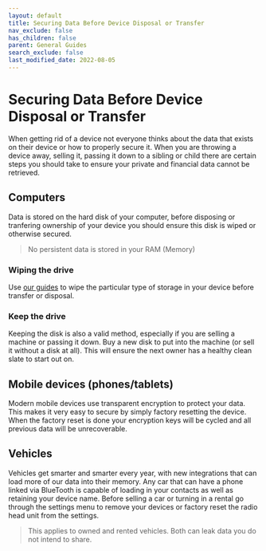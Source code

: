 ```yaml
---
layout: default
title: Securing Data Before Device Disposal or Transfer
nav_exclude: false
has_children: false
parent: General Guides
search_exclude: false
last_modified_date: 2022-08-05
---
```


# Securing Data Before Device Disposal or Transfer
When getting rid of a device not everyone thinks about the data that exists on their device or how to properly secure it. When you are throwing a device away, selling it, passing it down to a sibling or child there are certain steps you should take to ensure your private and financial data cannot be retrieved. 

## Computers
Data is stored on the hard disk of your computer, before disposing or tranfering ownership of your device you should ensure this disk is wiped or otherwise secured.

> No persistent data is stored in your RAM (Memory)

### Wiping the drive
Use [our guides](/docs/disks/disk-wipe) to wipe the particular type of storage in your device before transfer or disposal.

### Keep the drive
Keeping the disk is also a valid method, especially if you are selling a machine or passing it down. Buy a new disk to put into the machine (or sell it without a disk at all). This will ensure the next owner has a healthy clean slate to start out on.

## Mobile devices (phones/tablets)
Modern mobile devices use transparent encryption to protect your data. This makes it very easy to secure by simply factory resetting the device. When the factory reset is done your encryption keys will be cycled and all previous data will be unrecoverable.

## Vehicles
Vehicles get smarter and smarter every year, with new integrations that can load more of our data into their memory. Any car that can have a phone linked via BlueTooth is capable of loading in your contacts as well as retaining your device name. Before selling a car or turning in a rental go through the settings menu to remove your devices or factory reset the radio head unit from the settings.

> This applies to owned and rented vehicles. Both can leak data you do not intend to share.
 
